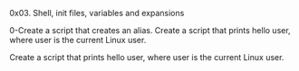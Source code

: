 0x03. Shell, init files, variables and expansions

0-Create a script that creates an alias.
Create a script that prints hello user, where user is the current Linux user.

Create a script that prints hello user, where user is the current Linux user.
